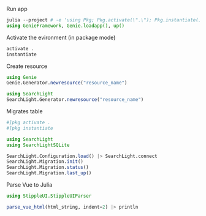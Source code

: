 Run app
```julia
julia --project # -e 'using Pkg; Pkg.activate(\".\"); Pkg.instantiate(); Pkg.precompile()'
using GenieFramework, Genie.loadapp(), up()
```

Activate the evironment (in package mode)
```julia
activate .
instantiate
```

Create resource
```julia
using Genie
Genie.Generator.newresource("resource_name")

using SearchLight
SearchLight.Generator.newresource("resource_name")
```

Migrates table
```julia
#]pkg activate .
#]pkg instantiate

using SearchLight
using SearchLightSQLite

SearchLight.Configuration.load() |> SearchLight.connect
SearchLight.Migration.init()
SearchLight.Migration.status()
SearchLight.Migration.last_up()
```

Parse Vue to Julia
```julia
using StippleUI.StippleUIParser

parse_vue_html(html_string, indent=2) |> println

```